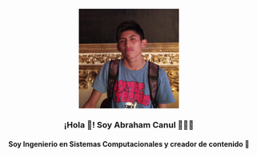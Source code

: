 <p align="center" width="300">
   <img align="center" width="200" src="https://github.com/AbrahamCanul-Abe/abrahamcanul-abe/blob/main/me.jpg" "style: border-radius: 100%"/>
   <h3 align="center">¡Hola 👋! Soy Abraham Canul 👨🏻‍💻</h3>
   <h4 align="center">Soy Ingenierio en Sistemas Computacionales y creador de contenido 🔮</h4>

</p>
